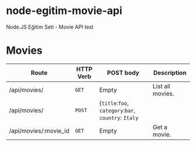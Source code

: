 # node-egitim-movie-api
Node.JS Eğitim Seti - Movie API test

# Movies

| Route | HTTP Verb | POST body | Description |
| --- | --- | --- | --- |
| /api/movies/ | `GET` | Empty | List all movies. |
| /api/movies/ | `POST` | {`title`:`foo`, `category`:`bar`, `country`: `Italy` |
| /api/movies/:movie_id | `GET` | Empty | Get a movie. |